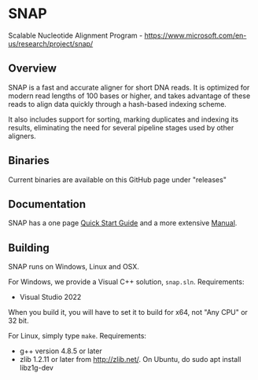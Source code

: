 # SNAP

Scalable Nucleotide Alignment Program - <https://www.microsoft.com/en-us/research/project/snap/>

## Overview

SNAP is a fast and accurate aligner for short DNA reads. It is optimized for
modern read lengths of 100 bases or higher, and takes advantage of these reads
to align data quickly through a hash-based indexing scheme.

It also includes support for sorting, marking duplicates and indexing its results, eliminating the 
need for several pipeline stages used by other aligners.

## Binaries

Current binaries are available on this GitHub page under "releases"


## Documentation

SNAP has a one page [Quick Start Guide](https://1drv.ms/b/s!AhuEg_0yZD86hcpcvhSwRyDwk1Ru0Q?e=4BvzLn) and a more extensive [Manual](https://1drv.ms/b/s!AhuEg_0yZD86hcpblUt-muHKYsG8fA?e=mbyUP5).

## Building

SNAP runs on Windows, Linux and OSX.

For Windows, we provide a Visual C++ solution, `snap.sln`. Requirements:
- Visual Studio 2022

When you build it, you will have to set it to build for x64, not "Any CPU" or 32 bit.

For Linux, simply type `make`. Requirements:
- g++ version 4.8.5 or later
- zlib 1.2.11 or later from http://zlib.net/.  On Ubuntu, do sudo apt install libz1g-dev


